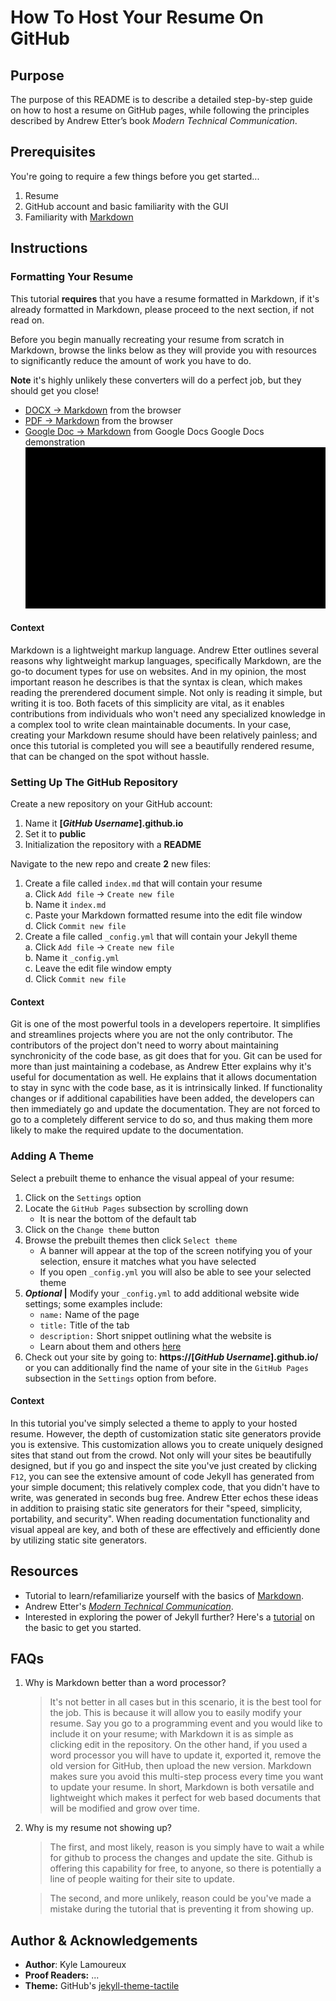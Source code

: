 # **How To Host Your Resume On GitHub**


## **Purpose**
The purpose of this README is to describe a detailed step-by-step guide on how to host a resume on GitHub pages, while following the principles described by Andrew Etter’s book _Modern Technical Communication_.


## **Prerequisites**
You're going to require a few things before you get started...
1. Resume
2. GitHub account and basic familiarity with the GUI
3. Familiarity with [Markdown](https://www.markdowntutorial.com/)


## **Instructions**

### Formatting Your Resume
This tutorial **requires** that you have a resume formatted in Markdown, if it's already formatted in Markdown, please proceed to the next section, if not read on.  

Before you begin manually recreating your resume from scratch in Markdown, browse the links below as they will provide you with resources to significantly reduce the amount of work you have to do.

**Note** it's highly unlikely these converters will do a perfect job, but they should get you close!  

- [DOCX →  Markdown](https://word2md.com/) from the browser
- [PDF →  Markdown](https://pdf2md.morethan.io/) from the browser
- [Google Doc →  Markdown](https://gsuite.google.com/marketplace/app/docs_to_markdown/700168918607) from Google Docs
Google Docs demonstration
![Google Doc Markdown Conversion](MarkdownConvertGIF.gif)

#### **Context**
Markdown is a lightweight markup language. Andrew Etter outlines several reasons why lightweight markup languages, specifically Markdown, are the go-to document types for use on websites. And in my opinion, the most important reason he describes is that the syntax is clean, which makes reading the prerendered document simple. Not only is reading it simple, but writing it is too. Both facets of this simplicity are vital, as it enables contributions from individuals who won't need any specialized knowledge in a complex tool to write clean maintainable documents. In your case, creating your Markdown resume should have been relatively painless; and once this tutorial is completed you will see a beautifully rendered resume, that can be changed on the spot without hassle.

### Setting Up The GitHub Repository
Create a new repository on your GitHub account:
1. Name it **[_GitHub Username_].github.io**
2. Set it to **public**
3. Initialization the repository with a **README**  

Navigate to the new repo and create **2** new files:
1. Create a file called `index.md` that will contain your resume   
    a. Click `Add file` → `Create new file`  
    b. Name it `index.md`  
    c. Paste your Markdown formatted resume into the edit file window  
    d. Click `Commit new file`
2. Create a file called `_config.yml` that will contain your Jekyll theme  
    a. Click `Add file` → `Create new file`  
    b. Name it `_config.yml`  
    c. Leave the edit file window empty  
    d. Click `Commit new file`  

#### **Context**
Git is one of the most powerful tools in a developers repertoire. It simplifies and streamlines projects where you are not the only contributor. The contributors of the project don't need to worry about maintaining synchronicity of the code base, as git does that for you. Git can be used for more than just maintaining a codebase, as Andrew Etter explains why it's useful for documentation as well. He explains that it allows documentation to stay in sync with the code base, as it is intrinsically linked. If functionality changes or if additional capabilities have been added, the developers can then immediately go and update the documentation. They are not forced to go to a completely different service to do so, and thus making them more likely to make the required update to the documentation.

### Adding A Theme
Select a prebuilt theme to enhance the visual appeal of your resume:
1. Click on the `Settings` option
2. Locate the `GitHub Pages` subsection by scrolling down  
    - It is near the bottom of the default tab
3. Click on the `Change theme` button
4. Browse the prebuilt themes then click `Select theme`
    - A banner will appear at the top of the screen notifying you of your selection, ensure it matches what you have selected
    - If you open `_config.yml` you will also be able to see your selected theme
5. **_Optional_ |** Modify your `_config.yml` to add additional website wide settings; some examples include:
    - `name:` Name of the page
    - `title:` Title of the tab
    - `description:` Short snippet outlining what the website is
    - Learn about them and others [here](https://gitlab.com/pages/jekyll/blob/master/_config.yml)
6. Check out your site by going to: **https://[_GitHub Username_].github.io/** or you can additionally find the name of your site in the `GitHub Pages` subsection in the `Settings` option from before.

#### **Context**
In this tutorial you've simply selected a theme to apply to your hosted resume. However, the depth of customization static site generators provide you is extensive. This customization allows you to create uniquely designed sites that stand out from the crowd. Not only will your sites be beautifully designed, but if you go and inspect the site you've just created by clicking `F12`, you can see the extensive amount of code Jekyll has generated from your simple document; this relatively complex code, that you didn't have to write, was generated in seconds bug free. Andrew Etter echos these ideas in addition to praising static site generators for their "speed, simplicity, portability, and security". When reading documentation functionality and visual appeal are key, and both of these are effectively and efficiently done by utilizing static site generators.


## **Resources**
- Tutorial to learn/refamiliarize yourself with the basics of [Markdown](https://www.markdowntutorial.com/).
- Andrew Etter's [_Modern Technical Communication_](https://www.amazon.com/Modern-Technical-Writing-Introduction-Documentation-ebook/dp/B01A2QL9SS).
- Interested in exploring the power of Jekyll further? Here's a [tutorial](https://www.awesomeinc.org/tutorials/jekyll-basics/) on the basic to get you started.

## **FAQs**
1. Why is Markdown better than a word processor?
    > It's not better in all cases but in this scenario, it is the best tool for the job. This is because it will allow you to easily modify your resume. Say you go to a programming event and you would like to include it on your resume; with Markdown it is as simple as clicking edit in the repository. On the other hand, if you used a word processor you will have to update it, exported it, remove the old version for GitHub, then upload the new version. Markdown makes sure you avoid this multi-step process every time you want to update your resume. In short, Markdown is both versatile and lightweight which makes it perfect for web based documents that will be modified and grow over time.

2. Why is my resume not showing up?
    > The first, and most likely, reason is you simply have to wait a while for github to process the changes and update the site. Github is offering this capability for free, to anyone, so there is potentially a line of people waiting for their site to update.

    > The second, and more unlikely, reason could be you've made a mistake during the tutorial that is preventing it from showing up.

## **Author & Acknowledgements**
- **Author**: Kyle Lamoureux
- **Proof Readers:** ...
- **Theme:** GitHub's [jekyll-theme-tactile](https://github.com/pages-themes/tactile)
